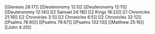 [[Genesis 28:17]]
[[Deuteronomy 12:5]]
[[Deuteronomy 12:11]]
[[Deuteronomy 12:14]]
[[2 Samuel 24:18]]
[[2 Kings 18:22]]
[[1 Chronicles 21:18]]
[[2 Chronicles 3:1]]
[[2 Chronicles 6:5]]
[[2 Chronicles 32:12]]
[[Psalms 78:60]]
[[Psalms 78:67]]
[[Psalms 132:13]]
[[Matthew 25:16]]
[[John 4:20]]
